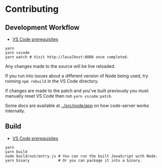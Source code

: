 # Contributing

## Development Workflow

- [VS Code prerequisites](https://github.com/Microsoft/vscode/wiki/How-to-Contribute#prerequisites)

```shell
yarn
yarn vscode
yarn watch # Visit http://localhost:8080 once completed.
```

Any changes made to the source will be live reloaded.

If you run into issues about a different version of Node being used, try running
`npm rebuild` in the VS Code directory.

If changes are made to the patch and you've built previously you must manually
reset VS Code then run `yarn vscode:patch`.

Some docs are available at [../src/node/app](../src/node/app) on how code-server
works internally.

## Build

- [VS Code prerequisites](https://github.com/Microsoft/vscode/wiki/How-to-Contribute#prerequisites)

```shell
yarn
yarn build
node build/out/entry.js # You can run the built JavaScript with Node.
yarn binary             # Or you can package it into a binary.
```
